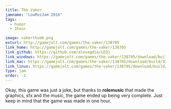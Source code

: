 ```yaml
---
title: The Vaker
jamname: "LowRezJam 2016"
tags:
  - humor
  - 1hour

image: vakerthumb.png
exturl: http://gamejolt.com/games/the-vaker/138705
link_home: http://gamejolt.com/games/the-vaker/138705
link_github: https://github.com/alesegdia/LD31
link_windows: https://gamejolt.com/games/the-vaker/138705/download/build/319525
link_mac: https://gamejolt.com/games/the-vaker/138705/download/build/319525
link_linux: https://gamejolt.com/games/the-vaker/138705/download/build/319525
type: jam
order: -1
---
```



Okay, this game was just a joke, but thanks to **rolemusic** that made the graphics, sfx and the music, the
game ended up being very complete. Just keep in mind that the game was made in one hour.

